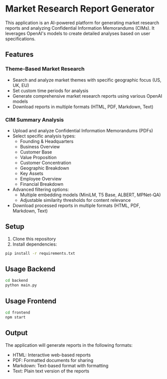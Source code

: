 # Market Research Report Generator

This application is an AI-powered platform for generating market research reports and analyzing Confidential Information Memorandums (CIMs). It leverages OpenAI's models to create detailed analyses based on user specifications.

## Features

### Theme-Based Market Research
- Search and analyze market themes with specific geographic focus (US, UK, EU)
- Set custom time periods for analysis
- Generate comprehensive market research reports using various OpenAI models
- Download reports in multiple formats (HTML, PDF, Markdown, Text)

### CIM Summary Analysis
- Upload and analyze Confidential Information Memorandums (PDFs)
- Select specific analysis types:
  - Founding & Headquarters
  - Business Overview
  - Customer Base
  - Value Proposition
  - Customer Concentration
  - Geographic Breakdown
  - Key Assets
  - Employee Overview
  - Financial Breakdown
- Advanced filtering options:
  - Multiple embedding models (MiniLM, T5 Base, ALBERT, MPNet-QA)
  - Adjustable similarity thresholds for content relevance
- Download processed reports in multiple formats (HTML, PDF, Markdown, Text)

## Setup

1. Clone this repository
2. Install dependencies:

```bash
pip install -r requirements.txt
```

## Usage Backend

```bash
cd backend
python main.py
```

## Usage Frontend

```bash
cd frontend
npm start
```


## Output

The application will generate reports in the following formats:
- HTML: Interactive web-based reports
- PDF: Formatted documents for sharing
- Markdown: Text-based format with formatting
- Text: Plain text version of the reports